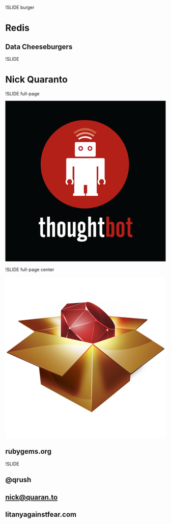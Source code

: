 !SLIDE burger

# Redis
## Data Cheeseburgers

!SLIDE

# Nick Quaranto #

!SLIDE full-page

![](tbot.png)

!SLIDE full-page center

![](rubygems.png)
## rubygems.org

!SLIDE

## @qrush
## nick@quaran.to
## litanyagainstfear.com
